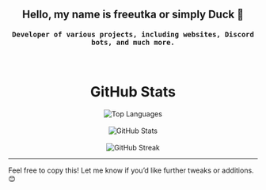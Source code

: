 <div align="center">
    <h2>Hello, my name is freeutka or simply Duck 🦆</h2>
</div>

<div align="center">
    <h4 align="center"><samp>Developer of various projects, including websites, Discord bots, and much more.</samp></h4>
</div>

<br/>

<h1 align="center">GitHub Stats</h1>

<div align="center">
    <img align="center" src="https://github-readme-stats.vercel.app/api/top-langs/?username=freeutka-cmd&layout=compact&theme=gruvbox_duo&hide_border=true&bg_color=000&title_color=fff&icon_color=fff&text_color=ffffff&count_private=true" alt="Top Languages"/>
</div>
<br/>

<div align="center">
    <img align="center" src="https://github-readme-stats.vercel.app/api?username=freeutka-cmd&show_icons=true&include_all_commits=true&theme=react&hide_border=true&bg_color=000&title_color=fff&icon_color=fff&text_color=ffffff" alt="GitHub Stats"/>
</div>
<br/>

<div align="center">
    <img align="center" src="https://github-readme-streak-stats.herokuapp.com/?user=freeutka-cmd&theme=gruvbox_duo&background=000&hide_border=true&ring=fff&currStreakLabel=fff&sideNums=fff&currStreakNum=fff&sideLabels=fff&text_color=ffffff" alt="GitHub Streak"/>
</div>

---

Feel free to copy this! Let me know if you’d like further tweaks or additions. 😊
